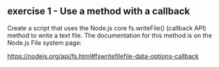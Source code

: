 ## exercise 1 - Use a method with a callback

Create a script that uses the Node.js core fs.writeFile() (callback API) method to write a text file.
The documentation for this method is on the Node.js File system page:
 
 https://nodejs.org/api/fs.html#fswritefilefile-data-options-callback